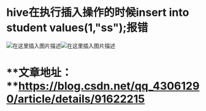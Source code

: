 # hive在执行插入操作的时候insert into student values(1,"ss");报错
<img src="https://img-blog.csdnimg.cn/20190613194456463.png?x-oss-process=image/watermark,type_ZmFuZ3poZW5naGVpdGk,shadow_10,text_aHR0cHM6Ly9ibG9nLmNzZG4ubmV0L3FxXzQzMDYxMjkw,size_16,color_FFFFFF,t_70" alt="在这里插入图片描述"/><img src="https://img-blog.csdnimg.cn/20190612210345588.png?x-oss-process=image/watermark,type_ZmFuZ3poZW5naGVpdGk,shadow_10,text_aHR0cHM6Ly9ibG9nLmNzZG4ubmV0L3FxXzQzMDYxMjkw,size_16,color_FFFFFF,t_70" alt="在这里插入图片描述"/>
# **文章地址： **https://blog.csdn.net/qq_43061290/article/details/91622215
